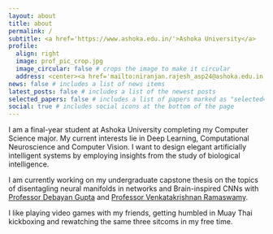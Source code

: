 ```yaml
---
layout: about
title: about
permalink: /
subtitle: <a href='https://www.ashoka.edu.in/'>Ashoka University</a>
profile:
  align: right
  image: prof_pic_crop.jpg
  image_circular: false # crops the image to make it circular
  address: <center><a href='mailto:niranjan.rajesh_asp24@ashoka.edu.in'>Email</a></center>
news: false # includes a list of news items
latest_posts: false # includes a list of the newest posts
selected_papers: false # includes a list of papers marked as "selected={true}"
social: true # includes social icons at the bottom of the page
---
```


I am a final-year student at Ashoka University completing my Computer Science major. My current interests lie in Deep Learning, Computational Neuroscience and Computer Vision. I want to design elegant artificially intelligent systems by employing insights from the study of biological intelligence.

I am currently working on my undergraduate capstone thesis on the topics of disentagling neural manifolds in networks and Brain-inspired CNNs with [Professor Debayan Gupta](https://www.ashoka.edu.in/profile/debayan-gupta/) and [Professor Venkatakrishnan Ramaswamy](https://universe.bits-pilani.ac.in/hyderabad/venkat/profile).

I like playing video games with my friends, getting humbled in Muay Thai kickboxing and rewatching the same three sitcoms in my free time.

<!--
Write your biography here. Tell the world about yourself. Link to your favorite [subreddit](http://reddit.com). You can put a picture in, too. The code is already in, just name your picture `prof_pic.jpg` and put it in the `img/` folder.

Put your address / P.O. box / other info right below your picture. You can also disable any of these elements by editing `profile` property of the YAML header of your `_pages/about.md`. Edit `_bibliography/papers.bib` and Jekyll will render your [publications page](/al-folio/publications/) automatically.

Link to your social media connections, too. This theme is set up to use [Font Awesome icons](http://fortawesome.github.io/Font-Awesome/) and [Academicons](https://jpswalsh.github.io/academicons/), like the ones below. Add your Facebook, Twitter, LinkedIn, Google Scholar, or just disable all of them. -->
